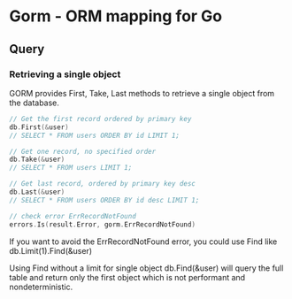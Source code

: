 # Gorm - ORM mapping for Go

## Query

### Retrieving a single object

GORM provides First, Take, Last methods to retrieve a single object from the database.

```go
// Get the first record ordered by primary key
db.First(&user)
// SELECT * FROM users ORDER BY id LIMIT 1; 

// Get one record, no specified order
db.Take(&user)
// SELECT * FROM users LIMIT 1;

// Get last record, ordered by primary key desc
db.Last(&user)
// SELECT * FROM users ORDER BY id desc LIMIT 1;

// check error ErrRecordNotFound
errors.Is(result.Error, gorm.ErrRecordNotFound)
```

If you want to avoid the ErrRecordNotFound error, you could use Find like db.Limit(1).Find(&user)

Using Find without a limit for single object db.Find(&user)  will query the full table and return only the first object which is not performant and nondeterministic.
